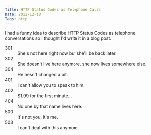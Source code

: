 ```yaml
---
Title: HTTP Status Codes as Telephone Calls
Date: 2012-12-18
Tags: http
---
```


I had a funny idea to describe HTTP Status Codes as telephone conversations so I thought I'd write it in a blog post.

<dl>
<dt>301</dt>
<dd>She's not here right now but she'll be back later.</dd>

<dt>302</dt>
<dd>She doesn't live here anymore, she now lives somewhere else.</dd>

<dt>304</dt>
<dd>He hesn't changed a bit.</dd>

<dt>401</dt>
<dd>I can't allow you to speak to him.</dd>

<dt>402</dt>
<dd>$1.99 for the first minute...</dd>

<dt>404</dt>
<dd>No one by that name lives here.</dd>

<dt>500</dt>
<dd>It's not you, it's me.</dd>

<dt>503</dt>
<dd>I can't deal with this anymore.</dd>
</dl>

